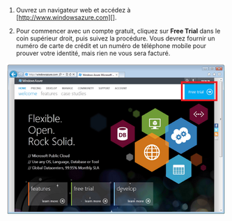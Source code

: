 1. Ouvrez un navigateur web et accédez à [http://www.windowsazure.com][].

2. Pour commencer avec un compte gratuit, cliquez sur **Free Trial** dans le coin supérieur droit, puis suivez la procédure. Vous devrez fournir un numéro de carte de crédit et un numéro de téléphone mobile pour prouver votre identité, mais rien ne vous sera facturé.

 ![Site Web Azure][0]


[0]: ./media/create-azure-account/freetrialonwindowsazurehomepage.png

<!--HONumber=54-->